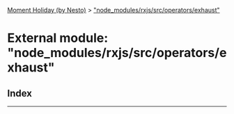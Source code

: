 [Moment Holiday (by Nesto)](../README.md) > ["node_modules/rxjs/src/operators/exhaust"](../modules/_node_modules_rxjs_src_operators_exhaust_.md)

# External module: "node_modules/rxjs/src/operators/exhaust"

## Index

---

